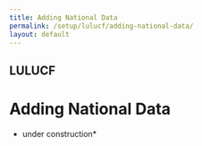 ```yaml
---
title: Adding National Data
permalink: /setup/lulucf/adding-national-data/
layout: default
---
```

## LULUCF
# Adding National Data 

* under construction* 
